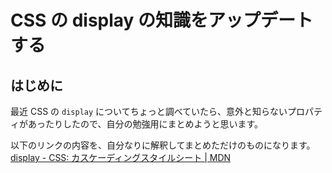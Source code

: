 # CSS の display の知識をアップデートする

## はじめに

最近 CSS の `display` についてちょっと調べていたら、意外と知らないプロパティがあったりしたので、自分の勉強用にまとめようと思います。

以下のリンクの内容を、自分なりに解釈してまとめただけのものになります。
[display - CSS: カスケーディングスタイルシート | MDN](https://developer.mozilla.org/ja/docs/Web/CSS/display)
